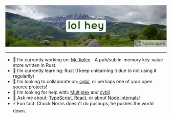 <div align="center">
  <img src="https://raw.githubusercontent.com/jharrilim/jharrilim/master/ghheader.jpg" alt="An image of mountains in Bulgaria with the text: lol hey" />
</div>

---

- 🔭 I’m currently working on: [Multiplex](https://github.com/jharrilim/Multiplex) - A pub/sub in-memory key-value store written in Rust.
- 🌱 I’m currently learning: Rust (I keep unlearning it due to not using it regularily)
- 👯 I’m looking to collaborate on: [cybil](https://github.com/jharrilim/cybil), or perhaps one of your open source projects!
- 🤔 I’m looking for help with: [Multiplex](https://github.com/jharrilim/Multiplex) and [cybil](https://github.com/jharrilim/cybil)
- 💬 Ask me about: [TypeScript](https://github.com/microsoft/TypeScript), [React](https://github.com/facebook/react), or about [Node internals](https://github.com/nodejs/node)!
- ⚡ Fun fact: Chuck Norris doesn't do pushups, he pushes the world down.
